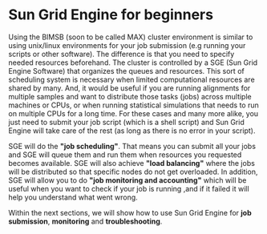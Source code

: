 # Sun Grid Engine for beginners
Using the BIMSB (soon to be called MAX) cluster environment is similar to using unix/linux environments for your job submission (e.g running your scripts or other software). The difference is that you need to specify needed resources beforehand. The cluster is controlled by a SGE (Sun Grid Engine Software) that organizes the queues and resources. This sort of scheduling system is necessary when limited computational resources are shared by many. And, it would be useful if you are running alignments for multiple samples and want to distribute those tasks (jobs) across multiple machines or CPUs, or when running statistical simulations that needs to run on multiple CPUs for a long time. For these cases and many more alike, you just need to submit your job script (which is a shell script) and Sun Grid Engine will take care of the rest (as long as there is no error in your script).

SGE will do the **"job scheduling"**. That means you can submit all your jobs and SGE will queue them and run them when resources you requested becomes available. SGE will also achieve **"load balancing"** where the jobs will be distributed so that specific nodes do not get overloaded. In addition, SGE will allow you to do **"job monitoring and accounting"** which will be useful when you want to check if your job is running ,and if it failed it will help you understand what went wrong.




Within the next sections, we will show how to use Sun Grid Engine for **job submission**, **monitoring** and **troubleshooting**.
